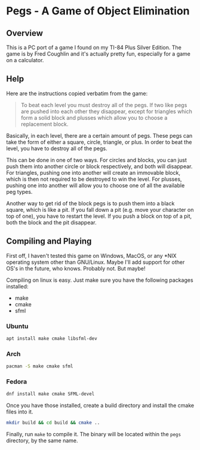 # Pegs - A Game of Object Elimination

## Overview

This is a PC port of a game I found on my TI-84 Plus Silver Edition.
The game is by Fred Coughlin and it's actually pretty fun, especially
for a game on a calculator.

## Help

Here are the instructions copied verbatim from the game:

> To beat each level you must destroy all of the pegs. If two like pegs are
> pushed into each other they disappear, except for triangles which form a solid
> block and plusses which allow you to choose a replacement block.

Basically, in each level, there are a certain amount of pegs. These pegs can
take the form of either a square, circle, triangle, or plus. In order to beat
the level, you have to destroy all of the pegs.

This can be done in one of two ways. For circles and blocks, you can just push
them into another circle or block respectively, and both will disappear. For
triangles, pushing one into another will create an immovable block, which is
then not required to be destroyed to win the level. For plusses, pushing one
into another will allow you to choose one of all the available peg types.

Another way to get rid of the block pegs is to push them into a black square,
which is like a pit. If you fall down a pit (e.g. move your character on top of
one), you have to restart the level. If you push a block on top of a pit, both
the block and the pit disappear.

## Compiling and Playing

First off, I haven't tested this game on Windows, MacOS, or any \*NIX operating
system other than GNU/Linux. Maybe I'll add support for other OS's in the
future, who knows. Probably not. But maybe!

Compiling on linux is easy. Just make sure you have the following packages
installed:

- make
- cmake
- sfml

### Ubuntu

```bash
apt install make cmake libsfml-dev
```

### Arch

```bash
pacman -S make cmake sfml
```

### Fedora

```bash
dnf install make cmake SFML-devel
```

Once you have those installed, create a build directory and install the cmake
files into it.

```bash
mkdir build && cd build && cmake ..
```

Finally, run `make` to compile it. The binary will be located within the `pegs`
directory, by the same name.

